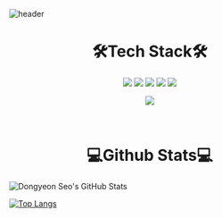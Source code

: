 ![header](https://capsule-render.vercel.app/api?type=waving&color=gradient&height=200&section=header&text=Welcome!&fontSize=70&fontAlignY=35)

<h1 align = "center">🛠Tech Stack🛠</h1>

<p align="center">
  <img src="https://img.shields.io/badge/c%23-%23239120.svg?style=for-the-badge&logo=c-sharp&logoColor=white"/>
  <img src="https://img.shields.io/badge/unity-%23000000.svg?style=for-the-badge&logo=unity&logoColor=white"/>
  <img src="https://img.shields.io/badge/Visual%20Studio-5C2D91.svg?style=for-the-badge&logo=visual-studio&logoColor=white"/>
  <img src="https://img.shields.io/badge/Visual%20Studio%20Code-0078d7.svg?style=for-the-badge&logo=visual-studio-code&logoColor=white"/>
  <img src="https://img.shields.io/badge/git-%23F05033.svg?style=for-the-badge&logo=git&logoColor=white"/>
</p>
<p align="center">
  <a href="https://hits.seeyoufarm.com"><img src="https://hits.seeyoufarm.com/api/count/incr/badge.svg?url=https%3A%2F%2Fgithub.com%2FDongyeonSeoDev%2Fhit-counter&count_bg=%233DC8A9&title_bg=%23000000&icon=github.svg&icon_color=%23E7E7E7&title=Github&edge_flat=false"/></a>  
</p>

<br>

<h1 align = "center">💻Github Stats💻</h1>

![Dongyeon Seo's GitHub Stats](https://github-readme-stats.vercel.app/api?username=DongyeonSeoDev&show_icons=true&theme=radical&title_color=00ffff&text_color=ffffff&count_private=true)

[![Top Langs](https://github-readme-stats.vercel.app/api/top-langs/?username=DongyeonSeoDev&layout=compact&langs_count=10)](https://github.com/DongyeonSeoDev)
